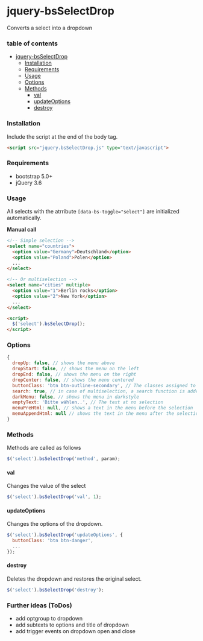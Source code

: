 # jquery-bsSelectDrop

Converts a select into a dropdown

### table of contents

- [jquery-bsSelectDrop](#jquery-bsselectdrop)
    + [Installation](#installation)
    + [Requirements](#requirements)
    + [Usage](#usage)
    + [Options](#options)
    + [Methods](#methods)
      - [val](#val)
      - [updateOptions](#updateoptions)
      - [destroy](#destroy)

### Installation
Include the script at the end of the body tag.
```html
<script src="jquery.bsSelectDrop.js" type="text/javascript">
```

### Requirements
- bootstrap 5.0+
- jQuery 3.6

### Usage
All selects with the atrribute `[data-bs-toggle="select"]` are initialized automatically.

**Manual call**
```html
<!-- Simple selection -->
<select name="countries">
  <option value="Germany">Deutschland</option>
  <option value="Poland">Polen</option>
  ...
</select>

<!-- Or multiselection -->
<select name="cities" multiple>
  <option value="1">Berlin rocks</option>
  <option value="2">New York</option>
  ...
</select>

<script>
  $('select').bsSelectDrop();
</script>
```


### Options
```js
{
  dropUp: false, // shows the menu above
  dropStart: false, // shows the menu on the left
  dropEnd: false, // shows the menu on the right
  dropCenter: false, // shows the menu centered
  buttonClass: 'btn btn-outline-secondary', // The classes assigned to the dropdown button
  search: true, // in case of multiselection, a search function is added.
  darkMenu: false, // shows the menu in darkstyle
  emptyText: 'Bitte wählen..', // The text at no selection
  menuPreHtml: null, // shows a text in the menu before the selection
  menuAppendHtml: null // shows the text in the menu after the selection
}
```
### Methods
Methods are called as follows

```js
$('select').bsSelectDrop('method', param);
```

#### val
Changes the value of the select
```js
$('select').bsSelectDrop('val', 1);
```

#### updateOptions
Changes the options of the dropdown.
```js
$('select').bsSelectDrop('updateOptions', {
  buttonClass: 'btn btn-danger',
  ...
});
```

#### destroy
Deletes the dropdown and restores the original select.
```js
$('select').bsSelectDrop('destroy');
```

### Further ideas (ToDos)
- add optgroup to dropdown
- add subtexts to options and title of dropdown
- add trigger events on dropdown open and close
